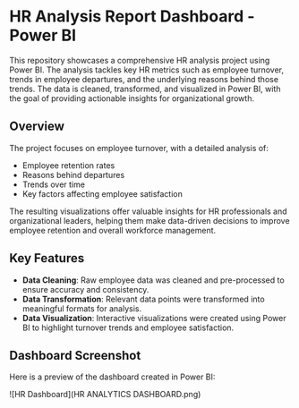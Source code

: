 # HR Analysis Report Dashboard - Power BI

This repository showcases a comprehensive HR analysis project using Power BI. The analysis tackles key HR metrics such as employee turnover, trends in employee departures, and the underlying reasons behind those trends. The data is cleaned, transformed, and visualized in Power BI, with the goal of providing actionable insights for organizational growth.

## Overview

The project focuses on employee turnover, with a detailed analysis of:
- Employee retention rates
- Reasons behind departures
- Trends over time
- Key factors affecting employee satisfaction

The resulting visualizations offer valuable insights for HR professionals and organizational leaders, helping them make data-driven decisions to improve employee retention and overall workforce management.

## Key Features
- **Data Cleaning**: Raw employee data was cleaned and pre-processed to ensure accuracy and consistency.
- **Data Transformation**: Relevant data points were transformed into meaningful formats for analysis.
- **Data Visualization**: Interactive visualizations were created using Power BI to highlight turnover trends and employee satisfaction.

## Dashboard Screenshot

Here is a preview of the dashboard created in Power BI:

![HR Dashboard](HR ANALYTICS DASHBOARD.png)

